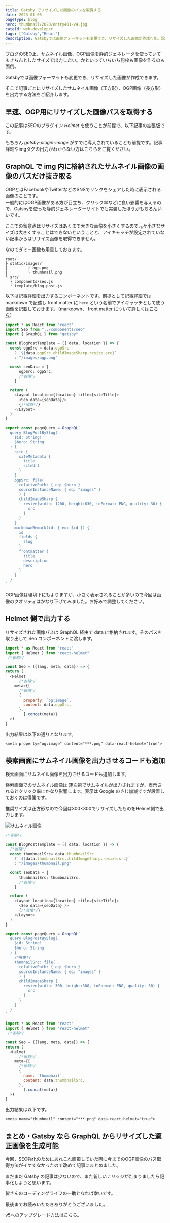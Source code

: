 ```yaml
---
title: Gatsby でリサイズした画像のパスを取得する
date: 2023-01-05
pageType: blog
hero: thumbnail/2020/entry401-v4.jpg
cateId: web-developer
tags: ["Gatsby","React"]
description: Gatsbyでは画像フォーマットも変更でき、リサイズした画像が作成可能。記事ごとにリサイズしたサムネイル画像、OGP画像を出力できるように調整する方法をご紹介します。
---
```

ブログのSEO上、サムネイル画像、OGP画像を静的ジェネレータを使っていてもきちんとしたサイズで出力したい。かといっていちいち何枚も画像を作るのも面倒。

Gatsbyでは画像フォーマットも変更でき、リサイズした画像が作成できます。

そこで記事ごとにリサイズしたサムネイル画像（正方形）、OGP画像（長方形）を出力する方法をご紹介します。

<prof></prof>

## 早速、OGP用にリサイズした画像パスを取得する
この記事はSEOのプラグイン *Helmet* を使うことが前提で、以下記事の拡張版です。


<card id="/blogs/entry418/"></card>

もちろん *gatsby-plugin-image* がすでに導入されていることも前提です。記事詳細やimgタグの出力がわからない方はこちらをご覧ください。

<card id="/blogs/entry406/"></card>

## GraphQL で img 内に格納されたサムネイル画像の画像のパスだけ抜き取る

OGPとはFacebookやTwitterなどのSNSでリンクをシェアした時に表示される画像のことです。
<br>一般的にはOGP画像がある方が目立ち、クリック率などに良い影響を与えるので、Gatsbyを使った静的ジェネレーターサイトでも実装したほうがもちろんいいです。

ここでの留意点はリサイズはあくまで大きな画像を小さくするので元々小さなサイズは大きくすることはできないということと、アイキャッチが設定されていない記事からはリサイズ画像を取得できません。

なのでダミー画像も用意しておきます。

```
root/
├ static/images/
|         ├ ogp.png
|         └ thumbnail.png
└ src/
  ├ components/seo.js
  └ template/blog-post.js
```

以下は記事詳細を出力するコンポーネントです。前提として記事詳細では markdown で記述し front matter に `hero` という名前でアイキャッチとして使う画像を記載しておきます。（markdown、 front matter について詳しくは[こちら](/blogs/entry406/)）

```js:title=blog-post.js
import * as React from "react"
import Seo from "../components/seo"
import { GraphQL } from "gatsby"

const BlogPostTemplate = ({ data, location }) => {
  const ogpSrc = data.ogpSrc
    ? `${data.ogpSrc.childImageSharp.resize.src}`
    : "/images/ogp.png"

  const seoData = {
      ogpSrc; ogpSrc,
      /*省略*/
    }

  return (
    <Layout location={location} title={siteTitle}>
      <Seo data={seoData}/>
      {/*省略*/}
    </Layout>
  )
}

export const pageQuery = GraphQL`
  query BlogPostBySlug(
    $id: String!
    $hero: String
  ) {
    site {
      siteMetadata {
        title
        siteUrl
      }
    }
    ogpSrc: file(
      relativePath: { eq: $hero }
      sourceInstanceName: { eq: "images" }
      ) {
      childImageSharp {
        resize(width: 1200, height:630, toFormat: PNG, quality: 30) {
          src
        }
      }
    }
    markdownRemark(id: { eq: $id }) {
      id
      fields {
        slug
      }
      frontmatter {
        title
        description
        hero
      }
    }
  }
`
```
OGP画像は環境下にもよりますが、小さく表示されることが多いので今回は画像のクオリティはかなり下げてみました。お好みで調整してください。

## Helmet 側で出力する

リサイズされた画像パスは GraphQL 経由で data に格納されます。そのパスを取り出して Seo コンポーネントに渡します。

```js:title=seo.js
import * as React from "react"
import { Helmet } from "react-helmet"
 /*省略*/

const Seo = ({lang, meta, data}) => {
return (
  <Helmet
      /*省略*/
    meta={[
      /*省略*/
      {
        property: `og:image`,
        content: data.ogpSrc,
      },
        ].concat(meta)}
  >)
}
```

出力結果は以下の通りとなります。

```html:title=出力結果
<meta property="og:image" content="***.png" data-react-helmet="true">
```
## 検索画面にサムネイル画像を出力させるコードも追加
検索画面にサムネイル画像を出力させるコードも追加します。

検索画面でのサムネイル画像は 運次第でサムネイルが出力されますが、表示されるとクリック率にかなり影響します。表示は Google のさじ加減ですが設置しておくのは得策です。

推奨サイズは正方形なので今回は300×300でリサイズしたものをHelmet側で出力します。

![サムネイル画像](./images/01/entry516-1.png)

```js:title=blog-post.js
/*省略*/

const BlogPostTemplate = ({ data, location }) => {
  /*省略*/
  const thumbnailSrc= data.thumbnailSrc
    ? `${data.thumbnailSrc.childImageSharp.resize.src}`
    : "/images/thumbnail.png"

  const seoData = {
      thumbnailSrc; thumbnailSrc,
      /*省略*/
    }

  return (
    <Layout location={location} title={siteTitle}>
      <Seo data={seoData} />
      {/*省略*/}
    </Layout>
  )
}

export const pageQuery = GraphQL`
  query BlogPostBySlug(
    $id: String!
    $hero: String
  ) {
    /*省略*/
    thumnailSrc: file(
      relativePath: { eq: $hero }
      sourceInstanceName: { eq: "images" }
      ) {
      childImageSharp {
        resize(width: 300, height:300, toFormat: PNG, quality: 30) {
          src
        }
      }
    }
  }
`
```

```js:title=seo.js
import * as React from "react"
import { Helmet } from "react-helmet"
 /*省略*/

const Seo = ({lang, meta, data}) => {
return (
  <Helmet
      /*省略*/
    meta={[
      /*省略*/
      {
        name: `thumbnail`,
        content: data.thumbnailSrc,
      },
        ].concat(meta)}
  >)
}
```
出力結果は以下です。
```html:title=出力結果
<meta name="thumbnail" content="***.png" data-react-helmet="true">
```
## まとめ・Gatsby なら GraphQL からリサイズした適正画像を生成可能
今回、SEO強化のためにあれこれ画策していた際に今までのOGP画像のパス取得方法がイケてなかったので改めて記事にまとめました。

まだまだ Gatsby の記事は少ないので、また新しいナリッジがたまりましたら記事化しようと思います。

皆さんのコーディングライフの一助となれば幸いです。

最後までお読みいただきありがとうございました。

v5へのアップグレード方法はこちら。
<card id="/blogs/entry519/"></card>

